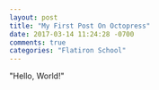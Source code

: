 ```yaml
---
layout: post
title: "My First Post On Octopress"
date: 2017-03-14 11:24:28 -0700
comments: true
categories: "Flatiron School"
---
```


"Hello, World!"
